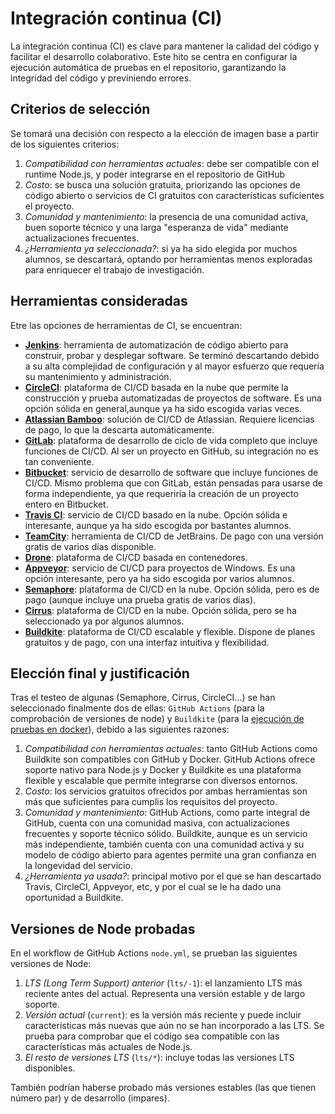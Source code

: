 # Integración continua (CI)

La integración continua (CI) es clave para mantener la calidad del código y
facilitar el desarrollo colaborativo. Este hito se centra en configurar la
ejecución automática de pruebas en el repositorio, garantizando la integridad
del código y previniendo errores.

## Criterios de selección

Se tomará una decisión con respecto a la elección de imagen base a partir de los siguientes criterios:

1. *Compatibilidad con herramientas actuales*: debe ser compatible con el runtime Node.js,
y poder integrarse en el repositorio de GitHub
2. *Costo*: se busca una solución gratuita, priorizando las opciones de código abierto o
servicios de CI gratuitos con características suficientes el proyecto.
3. *Comunidad y mantenimiento*: la presencia de una comunidad activa, buen soporte técnico
y una larga "esperanza de vida" mediante actualizaciones frecuentes.
4. *¿Herramienta ya seleccionada?*: si ya ha sido elegida por muchos alumnos, se descartará,
optando por herramientas menos exploradas para enriquecer el trabajo de investigación.

## Herramientas consideradas

Etre las opciones de herramientas de CI, se encuentran:

* [**Jenkins**](https://www.jenkins.io/): herramienta de automatización de código abierto
para construir, probar y desplegar software. Se terminó descartando
debido a su alta complejidad de configuración y al mayor esfuerzo
que requería su mantenimiento y administración.
* [**CircleCI**](https://circleci.com/): plataforma de CI/CD basada en la nube que permite
la construcción y prueba automatizadas de proyectos de software. Es
una opción sólida en general,aunque ya ha sido escogida varias veces.
* [**Atlassian Bamboo**](https://www.atlassian.com/es/software/bamboo): solución de CI/CD de Atlassian. Requiere
licencias de pago, lo que la descarta automáticamente.
* [**GitLab**](https://about.gitlab.com/): plataforma de desarrollo de ciclo de vida completo
que incluye funciones de CI/CD. Al ser un proyecto en GitHub, su
integración no es tan conveniente.
* [**Bitbucket**](https://bitbucket.org/product/es/features/pipelines): servicio de desarrollo de software que incluye
funciones de CI/CD. Mismo problema que con GitLab, están pensadas
para usarse de forma independiente, ya que requeriría la creación de
un proyecto entero en Bitbucket.
* [**Travis CI**](https://www.travis-ci.com/): servicio de CI/CD basado en la nube. Opción sólida
e interesante, aunque ya ha sido escogida por bastantes alumnos.
* [**TeamCity**](https://www.jetbrains.com/es-es/teamcity/): herramienta de CI/CD de JetBrains. De pago con una
versión gratis de varios días disponible.
* [**Drone**](https://www.drone.io/): plataforma de CI/CD basada en contenedores.
* [**Appveyor**](https://www.appveyor.com/): servicio de CI/CD para proyectos de Windows. Es una
opción interesante, pero ya ha sido escogida por varios alumnos.
* [**Semaphore**](https://semaphoreci.com/): plataforma de CI/CD en la nube. Opción sólida, pero
es de pago (aunque incluye una prueba gratis de varios días).
* [**Cirrus**](https://cirrus-ci.org/): plataforma de CI/CD en la nube. Opción sólida, pero
se ha seleccionado ya por algunos alumnos.
* [**Buildkite**](https://buildkite.com/): plataforma de CI/CD escalable y flexible. Dispone
de planes gratuitos y de pago, con una interfaz intuitiva y flexibilidad.

## Elección final y justificación

Tras el testeo de algunas (Semaphore, Cirrus, CircleCI...) se han
seleccionado finalmente dos de ellas: `GitHub Actions` (para la
comprobación de versiones de node) y `Buildkite` (para la [ejecución
de pruebas en docker](https://www.atomicjar.com/2023/11/running-testcontainers-tests-on-buildkite/)), debido a las siguientes razones:

1. *Compatibilidad con herramientas actuales*: tanto GitHub Actions
como Buildkite son compatibles con GitHub y Docker. GitHub Actions
ofrece soporte nativo para Node.js y Docker y Buildkite es una
plataforma flexible y escalable que permite integrarse con diversos entornos.
2. *Costo*: los servicios gratuitos ofrecidos por ambas herramientas
son más que suficientes para cumplis los requisitos del proyecto.
3. *Comunidad y mantenimiento*: GitHub Actions, como parte integral de
GitHub, cuenta con una comunidad masiva, con actualizaciones frecuentes
y soporte técnico sólido. Buildkite, aunque es un servicio más
independiente, también cuenta con una comunidad activa y su modelo
de código abierto para agentes permite una gran confianza en la
longevidad del servicio.
4. *¿Herramienta ya usada?*: principal motivo por el que se han
descartado Travis, CircleCI, Appveyor, etc, y por el cual se le ha
dado una oportunidad a Buildkite.

## Versiones de Node probadas

En el workflow de GitHub Actions `node.yml`, se prueban las siguientes
versiones de Node:

1. *LTS (Long Term Support) anterior* (`lts/-1`): el lanzamiento LTS más
reciente antes del actual. Representa una versión estable y de largo
soporte.
2. *Versión actual* (`current`): es la versión más reciente y puede incluir
características más nuevas que aún no se han incorporado a las LTS. Se
prueba para comprobar que el código sea compatible con las características
más actuales de Node.js.
3. *El resto de versiones LTS* (`lts/*`): incluye todas las versiones LTS
disponibles.

También podrían haberse probado más versiones estables (las que tienen
número par) y de desarrollo (impares).
